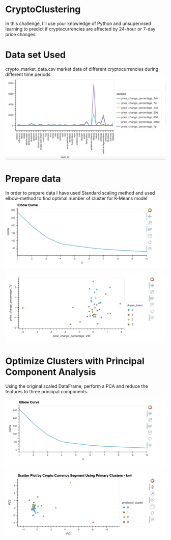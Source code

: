 # CryptoClustering

In this challenge, I’ll use your knowledge of Python and unsupervised learning to predict if cryptocurrencies are affected by 24-hour or 7-day price changes.

# Data set Used

crypto_market_data.csv market data of different cryptocurrencies during different time periods
![](https://github.com/Urja1529/CryptoClustering/blob/main/Output%20Screenshots/Screenshot%202023-09-09%20at%2010.13.24%20AM.png)
# Prepare data

In order to prepare data I have used Standard scaling method and used elbow-method to find optimal number of cluster for  K-Means model
![](https://github.com/Urja1529/CryptoClustering/blob/main/Output%20Screenshots/Screenshot%202023-09-09%20at%2012.23.59%20AM.png)


![](https://github.com/Urja1529/CryptoClustering/blob/main/Output%20Screenshots/Screenshot%202023-09-09%20at%2012.24.12%20AM.png)

# Optimize Clusters with Principal Component Analysis

Using the original scaled DataFrame, perform a PCA and reduce the features to three principal components.

![](https://github.com/Urja1529/CryptoClustering/blob/main/Output%20Screenshots/elbow%20curve%20with%20PCA.png)

![](https://github.com/Urja1529/CryptoClustering/blob/main/Output%20Screenshots/Scatter%20with%20PCA.png)
